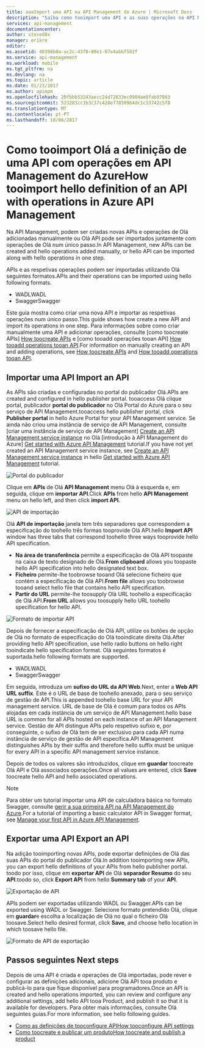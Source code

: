 ```yaml
---
title: aaaImport uma API na API Management do Azure | Microsoft Docs
description: "Saiba como tooimport uma API e as suas operações na API Management do Azure."
services: api-management
documentationcenter: 
author: steved0x
manager: erikre
editor: 
ms.assetid: 40398b0a-ac2c-43f0-89e1-07e4abbf502f
ms.service: api-management
ms.workload: mobile
ms.tgt_pltfrm: na
ms.devlang: na
ms.topic: article
ms.date: 01/23/2017
ms.author: apimpm
ms.openlocfilehash: 20fbbb53243aecc24d72833ec0904ae8fab97863
ms.sourcegitcommit: 523283cc1b3c37c428e77850964dc1c33742c5f0
ms.translationtype: MT
ms.contentlocale: pt-PT
ms.lasthandoff: 10/06/2017
---
```

# <a name="how-tooimport-hello-definition-of-an-api-with-operations-in-azure-api-management"></a><span data-ttu-id="2080b-103">Como tooimport Olá a definição de uma API com operações em API Management do Azure</span><span class="sxs-lookup"><span data-stu-id="2080b-103">How tooimport hello definition of an API with operations in Azure API Management</span></span>
<span data-ttu-id="2080b-104">Na API Management, podem ser criadas novas APIs e operações de Olá adicionadas manualmente ou Olá API pode ser importados juntamente com operações de Olá num único passo.</span><span class="sxs-lookup"><span data-stu-id="2080b-104">In API Management, new APIs can be created and hello operations added manually, or hello API can be imported along with hello operations in one step.</span></span>

<span data-ttu-id="2080b-105">APIs e as respetivas operações podem ser importadas utilizando Olá seguintes formatos.</span><span class="sxs-lookup"><span data-stu-id="2080b-105">APIs and their operations can be imported using hello following formats.</span></span>

* <span data-ttu-id="2080b-106">WADL</span><span class="sxs-lookup"><span data-stu-id="2080b-106">WADL</span></span>
* <span data-ttu-id="2080b-107">Swagger</span><span class="sxs-lookup"><span data-stu-id="2080b-107">Swagger</span></span>

<span data-ttu-id="2080b-108">Este guia mostra como criar uma nova API e importar as respetivas operações num único passo.</span><span class="sxs-lookup"><span data-stu-id="2080b-108">This guide shows how create a new API and import its operations in one step.</span></span> <span data-ttu-id="2080b-109">Para informações sobre como criar manualmente uma API e adicionar operações, consulte [como toocreate APIs] [ How toocreate APIs] e [como tooadd operações tooan API] [ How tooadd operations tooan API].</span><span class="sxs-lookup"><span data-stu-id="2080b-109">For information on manually creating an API and adding operations, see [How toocreate APIs][How toocreate APIs] and [How tooadd operations tooan API][How tooadd operations tooan API].</span></span>

## <span data-ttu-id="2080b-110"><a name="import-api"> </a>Importar uma API</span><span class="sxs-lookup"><span data-stu-id="2080b-110"><a name="import-api"> </a>Import an API</span></span>
<span data-ttu-id="2080b-111">As APIs são criadas e configuradas no portal do publicador Olá.</span><span class="sxs-lookup"><span data-stu-id="2080b-111">APIs are created and configured in hello publisher portal.</span></span> <span data-ttu-id="2080b-112">tooaccess Olá clique portal, publicador **portal do publicador** no Olá Portal do Azure para o seu serviço de API Management.</span><span class="sxs-lookup"><span data-stu-id="2080b-112">tooaccess hello publisher portal, click **Publisher portal** in hello Azure Portal for your API Management service.</span></span> <span data-ttu-id="2080b-113">Se ainda não criou uma instância de serviço de API Management, consulte [criar uma instância de serviço de API Management] [ Create an API Management service instance] no Olá [introdução à API Management do Azure] [ Get started with Azure API Management] tutorial.</span><span class="sxs-lookup"><span data-stu-id="2080b-113">If you have not yet created an API Management service instance, see [Create an API Management service instance][Create an API Management service instance] in hello [Get started with Azure API Management][Get started with Azure API Management] tutorial.</span></span>

![Portal do publicador][api-management-management-console]

<span data-ttu-id="2080b-115">Clique em **APIs** de Olá **API Management** menu Olá à esquerda e, em seguida, clique em **importar API**.</span><span class="sxs-lookup"><span data-stu-id="2080b-115">Click **APIs** from hello **API Management** menu on hello left, and then click **import API**.</span></span>

![API de importação][api-management-import-apis]

<span data-ttu-id="2080b-117">Olá **API de importação** janela tem três separadores que correspondem a especificação do toohello três formas tooprovide Olá API.</span><span class="sxs-lookup"><span data-stu-id="2080b-117">hello **Import API** window has three tabs that correspond toohello three ways tooprovide hello API specification.</span></span>

* <span data-ttu-id="2080b-118">**Na área de transferência** permite a especificação de Olá API toopaste na caixa de texto designado de Olá.</span><span class="sxs-lookup"><span data-stu-id="2080b-118">**From clipboard** allows you toopaste hello API specification into hello designated text box.</span></span>
* <span data-ttu-id="2080b-119">**Ficheiro** permite-lhe toobrowse tooand Olá selecione ficheiro que contém a especificação de Olá API.</span><span class="sxs-lookup"><span data-stu-id="2080b-119">**From file** allows you toobrowse tooand select hello file that contains hello API specification.</span></span>
* <span data-ttu-id="2080b-120">**Partir do URL** permite-lhe toosupply Olá URL toohello a especificação de Olá API.</span><span class="sxs-lookup"><span data-stu-id="2080b-120">**From URL** allows you toosupply hello URL toohello specification for hello API.</span></span>

![Formato de importar API][api-management-import-api-clipboard]

<span data-ttu-id="2080b-122">Depois de fornecer a especificação de Olá API, utilize os botões de opção de Olá no formato de especificação do Olá tooindicate direita Olá.</span><span class="sxs-lookup"><span data-stu-id="2080b-122">After providing hello API specification, use hello radio buttons on hello right tooindicate hello specification format.</span></span> <span data-ttu-id="2080b-123">Olá seguintes formatos é suportada.</span><span class="sxs-lookup"><span data-stu-id="2080b-123">hello following formats are supported.</span></span>

* <span data-ttu-id="2080b-124">WADL</span><span class="sxs-lookup"><span data-stu-id="2080b-124">WADL</span></span>
* <span data-ttu-id="2080b-125">Swagger</span><span class="sxs-lookup"><span data-stu-id="2080b-125">Swagger</span></span>

<span data-ttu-id="2080b-126">Em seguida, introduza um **sufixo do URL da API Web**.</span><span class="sxs-lookup"><span data-stu-id="2080b-126">Next, enter a **Web API URL suffix**.</span></span> <span data-ttu-id="2080b-127">Este é o URL de base de toohello anexado, para o seu serviço de gestão de API.</span><span class="sxs-lookup"><span data-stu-id="2080b-127">This is appended toohello base URL for your API management service.</span></span> <span data-ttu-id="2080b-128">URL de base de Olá é comum para todos os APIs alojadas em cada instância de um serviço de API Management.</span><span class="sxs-lookup"><span data-stu-id="2080b-128">hello base URL is common for all APIs hosted on each instance of an API Management service.</span></span> <span data-ttu-id="2080b-129">Gestão de API distingue APIs pelo respetivo sufixo e, por conseguinte, o sufixo de Olá tem de ser exclusivo para cada API numa instância de serviço de gestão de API específica.</span><span class="sxs-lookup"><span data-stu-id="2080b-129">API Management distinguishes APIs by their suffix and therefore hello suffix must be unique for every API in a specific API management service instance.</span></span>

<span data-ttu-id="2080b-130">Depois de todos os valores são introduzidos, clique em **guardar** toocreate Olá API e Olá associados operações.</span><span class="sxs-lookup"><span data-stu-id="2080b-130">Once all values are entered, click **Save** toocreate hello API and hello associated operations.</span></span> 

> [!NOTE]
> <span data-ttu-id="2080b-131">Para obter um tutorial importar uma API de calculadora básica no formato Swagger, consulte [gerir a sua primeira API na API Management do Azure](api-management-get-started.md).</span><span class="sxs-lookup"><span data-stu-id="2080b-131">For a tutorial of importing a basic calculator API in Swagger format, see [Manage your first API in Azure API Management](api-management-get-started.md).</span></span>
> 
> 

## <span data-ttu-id="2080b-132"><a name="export-api"></a> Exportar uma API</span><span class="sxs-lookup"><span data-stu-id="2080b-132"><a name="export-api"> </a> Export an API</span></span>
<span data-ttu-id="2080b-133">Na adição tooimporting novas APIs, pode exportar definições de Olá das suas APIs do portal do publicador Olá.</span><span class="sxs-lookup"><span data-stu-id="2080b-133">In addition tooimporting new APIs, you can export hello definitions of your APIs from hello publisher portal.</span></span> <span data-ttu-id="2080b-134">toodo por isso, clique em **exportar API** de Olá **separador Resumo** do seu **API**.</span><span class="sxs-lookup"><span data-stu-id="2080b-134">toodo so, click **Export API** from hello **Summary tab** of your **API**.</span></span>

![Exportação de API][api-management-export-api]

<span data-ttu-id="2080b-136">APIs podem ser exportadas utilizando WADL ou Swagger.</span><span class="sxs-lookup"><span data-stu-id="2080b-136">APIs can be exported using WADL or Swagger.</span></span> <span data-ttu-id="2080b-137">Selecione formato pretendido Olá, clique em **guardar**e escolha a localização de Olá no qual o ficheiro Olá toosave.</span><span class="sxs-lookup"><span data-stu-id="2080b-137">Select hello desired format, click **Save**, and choose hello location in which toosave hello file.</span></span>

![Formato de API de exportação][api-management-export-api-format]

## <span data-ttu-id="2080b-139"><a name="next-steps"> </a>Passos seguintes</span><span class="sxs-lookup"><span data-stu-id="2080b-139"><a name="next-steps"> </a>Next steps</span></span>
<span data-ttu-id="2080b-140">Depois de uma API é criada e operações de Olá importadas, pode rever e configurar as definições adicionais, adicione Olá API tooa produto e publicá-lo para que fique disponível para programadores.</span><span class="sxs-lookup"><span data-stu-id="2080b-140">Once an API is created and hello operations imported, you can review and configure any additional settings, add hello API tooa Product, and publish it so that it is available for developers.</span></span> <span data-ttu-id="2080b-141">Para obter mais informações, consulte Olá seguintes guias.</span><span class="sxs-lookup"><span data-stu-id="2080b-141">For more information, see hello following guides.</span></span>

* <span data-ttu-id="2080b-142">[Como as definições de tooconfigure API][How tooconfigure API settings]</span><span class="sxs-lookup"><span data-stu-id="2080b-142">[How tooconfigure API settings][How tooconfigure API settings]</span></span>
* <span data-ttu-id="2080b-143">[Como toocreate e publicar um produto][How toocreate and publish a product]</span><span class="sxs-lookup"><span data-stu-id="2080b-143">[How toocreate and publish a product][How toocreate and publish a product]</span></span>

[api-management-management-console]: ./media/api-management-howto-import-api/api-management-management-console.png
[api-management-import-apis]: ./media/api-management-howto-import-api/api-management-api-import-apis.png
[api-management-import-api-clipboard]: ./media/api-management-howto-import-api/api-management-import-api-wizard.png
[api-management-export-api]: ./media/api-management-howto-import-api/api-management-export-api.png
[api-management-export-api-format]: ./media/api-management-howto-import-api/api-management-export-api-format.png

[Import an API]: #import-api
[Export an API]: #export-api
[Configure API settings]: #configure-api-settings
[Next steps]: #next-steps

[Get started with Azure API Management]: api-management-get-started.md
[Create an API Management service instance]: api-management-get-started.md#create-service-instance

[How tooadd operations tooan API]: api-management-howto-add-operations.md
[How toocreate and publish a product]: api-management-howto-add-products.md
[How toocreate APIs]: api-management-howto-create-apis.md
[How tooconfigure API settings]: api-management-howto-create-apis.md#configure-api-settings
